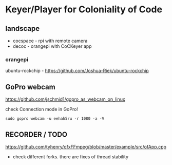 # Keyer/Player for Coloniality of Code

## landscape

- cocspace - rpi with remote camera
- decoc - orangepi with CoCKeyer app

### orangepi

ubuntu-rockchip - https://github.com/Joshua-Riek/ubuntu-rockchip


## GoPro webcam

https://github.com/jschmid1/gopro_as_webcam_on_linux

check Connection mode in GoPro!

```
sudo gopro webcam -u eehah5ru -r 1080 -a -V
```

## RECORDER / TODO

https://github.com/tyhenry/ofxFFmpeg/blob/master/example/src/ofApp.cpp

- check different forks. there are fixes of thread stability
